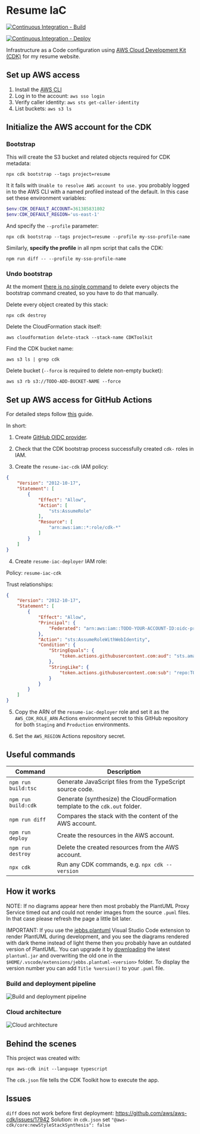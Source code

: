 # Resume IaC

[![Continuous Integration - Build](https://github.com/balassy/resume-iac/actions/workflows/build.yml/badge.svg)](https://github.com/balassy/resume-iac/actions/workflows/build.yml)

[![Continuous Integration - Deploy](https://github.com/balassy/resume-iac/actions/workflows/build-and-deploy.yml/badge.svg)](https://github.com/balassy/resume-iac/actions/workflows/build-and-deploy.yml)

Infrastructure as a Code configuration using [AWS Cloud Development Kit (CDK)](https://aws.amazon.com/cdk/) for my resume website.

## Set up AWS access

1. Install the [AWS CLI](https://docs.aws.amazon.com/cli/latest/userguide/getting-started-install.html)
2. Log in to the account: `aws sso login`
3. Verify caller identity: `aws sts get-caller-identity`
4. List buckets: `aws s3 ls`

## Initialize the AWS account for the CDK

### Bootstrap

This will create the S3 bucket and related objects required for CDK metadata:

```shell
npx cdk bootstrap --tags project=resume
```

It it fails with `Unable to resolve AWS account to use.` you probably logged in to the AWS CLI with a named profiled instead of the default. In this case set these environment variables:

```powershell
$env:CDK_DEFAULT_ACCOUNT=361385831802
$env:CDK_DEFAULT_REGION='us-east-1'
```

And specify the `--profile` parameter:

```shell
npx cdk bootstrap --tags project=resume --profile my-sso-profile-name
```

Similarly, **specify the profile** in all npm script that calls the CDK:

```shell
npm run diff -- --profile my-sso-profile-name
```

### Undo bootstrap

At the moment [there is no single command](https://github.com/aws/aws-cdk/issues/986) to delete every objects the bootstrap command created, so you have to do that manually.

Delete every object created by this stack:

```shell
npx cdk destroy
```

Delete the CloudFormation stack itself:

```shell
aws cloudformation delete-stack --stack-name CDKToolkit
```

Find the CDK bucket name: 

```shell
aws s3 ls | grep cdk
```

Delete bucket (`--force` is required to delete non-empty bucket):

```shell
aws s3 rb s3://TODO-ADD-BUCKET-NAME --force
```

## Set up AWS access for GitHub Actions

For detailed steps follow [this](https://aws.amazon.com/blogs/security/use-iam-roles-to-connect-github-actions-to-actions-in-aws/) guide.

In short:

1. Create [GitHub OIDC provider](https://docs.github.com/en/actions/deployment/security-hardening-your-deployments/configuring-openid-connect-in-amazon-web-services).

2. Check that the CDK bootstrap process successfully created `cdk-` roles in IAM.  

3. Create the `resume-iac-cdk` IAM policy:

```json
{
	"Version": "2012-10-17",
	"Statement": [
		{
			"Effect": "Allow",
			"Action": [
				"sts:AssumeRole"
			],
			"Resource": [
				"arn:aws:iam::*:role/cdk-*"
			]
		}
	]
}
```

4. Create `resume-iac-deployer` IAM role:

Policy: `resume-iac-cdk`

Trust relationships:

```json
{
	"Version": "2012-10-17",
	"Statement": [
		{
			"Effect": "Allow",
			"Principal": {
				"Federated": "arn:aws:iam::TODO-YOUR-ACCOUNT-ID:oidc-provider/token.actions.githubusercontent.com"
			},
			"Action": "sts:AssumeRoleWithWebIdentity",
			"Condition": {
				"StringEquals": {
					"token.actions.githubusercontent.com:aud": "sts.amazonaws.com"
				},
				"StringLike": {
					"token.actions.githubusercontent.com:sub": "repo:TODO-YOUR-GITHUB-USERNAME/TODO-YOUR-GITHUB-REPO:*"
				}
			}
		}
	]
}
```

5. Copy the ARN of the `resume-iac-deployer` role and set it as the `AWS_CDK_ROLE_ARN` Actions environment secret to this GitHub repository for both `Staging` and `Production` environments.

6. Set the `AWS_REGION` Actions repository secret.

## Useful commands

| Command             | Description                                                                |
|---------------------|----------------------------------------------------------------------------|
| `npm run build:tsc` | Generate JavaScript files from the TypeScript source code.                 |
| `npm run build:cdk` | Generate (synthesize) the CloudFormation template to the `cdk.out` folder. |
| `npm run diff`      | Compares the stack with the content of the AWS account.                    |
| `npm run deploy`    | Create the resources in the AWS account.                                   |
| `npm run destroy`   | Delete the created resources from the AWS account.                         |
| `npx cdk`           | Run any CDK commands, e.g. `npx cdk --version`                             |


## How it works

NOTE: If no diagrams appear here then most probably the PlantUML Proxy Service timed out and could not render images from the source `.puml` files. In that case please refresh the page a little bit later.

IMPORTANT: If you use the [jebbs.plantuml](https://marketplace.visualstudio.com/items?itemName=jebbs.plantuml) Visual Studio Code extension to render PlantUML during development, and you see the diagrams rendered with dark theme instead of light theme then you probably have an outdated version of PlantUML. You can upgrade it by [downloading](https://plantuml.com/download) the latest `plantuml.jar` and overwriting the old one in the `$HOME/.vscode/extensions/jebbs.plantuml-<version>` folder. To display the version number you can add `Title %version()` to your `.puml` file.

### Build and deployment pipeline

![Build and deployment pipeline](http://www.plantuml.com/plantuml/proxy?src=https://raw.githubusercontent.com/balassy/resume-iac/main/pipeline.puml)

### Cloud architecture

![Cloud architecture](http://www.plantuml.com/plantuml/proxy?src=https://raw.githubusercontent.com/balassy/resume-iac/main/architecture.puml)

## Behind the scenes

This project was created with:

```shell
npx aws-cdk init --language typescript
```

The `cdk.json` file tells the CDK Toolkit how to execute the app.

## Issues

`diff` does not work before first deployment: https://github.com/aws/aws-cdk/issues/17942
Solution: in `cdk.json` set `"@aws-cdk/core:newStyleStackSynthesis": false`






